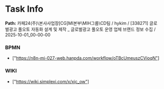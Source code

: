 # Task Info

**Path:** 카페24(주)\본사사업장\[CG]MI본부\MIH그룹\CD팀 / hykim / [338271] 글로벌광고 풀오토 자동화 설계 및 제작 _ 글로벌광고 풀오토 운영 업체 브랜드 정보 수집 / 2025-10-01_00-00-00

### BPMN
- ["https://n8n-mi-027-web.hanpda.com/workflow/oTBcUmeuszCVioqN"]

### WIKI
- ["https://wiki.simplexi.com/x/xjc_ow"]

